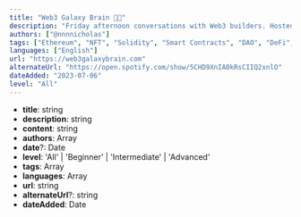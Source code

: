 ```yaml
---
title: "Web3 Galaxy Brain 🌌🧠"
description: "Friday afternoon conversations with Web3 builders. Hosted by @nnnnicholas."
authors: ["@nnnnicholas"]
tags: ["Ethereum", "NFT", "Solidity", "Smart Contracts", "DAO", "DeFi", "Design Patterns", "Startups", "Art"]
languages: ["English"]
url: "https://web3galaxybrain.com"
alternateUrl: "https://open.spotify.com/show/5CHD9XnIA0kRsCIIQ2xnlO"
dateAdded: "2023-07-06"
level: "All"
---
```


- **title**: string
- **description**: string
- **content**: string
- **authors**: Array<string>
- **date**?: Date
- **level**: 'All' | 'Beginner' | 'Intermediate' | 'Advanced'
- **tags**: Array<string>
- **languages**: Array<string>
- **url**: string
- **alternateUrl**?: string
- **dateAdded**: Date
